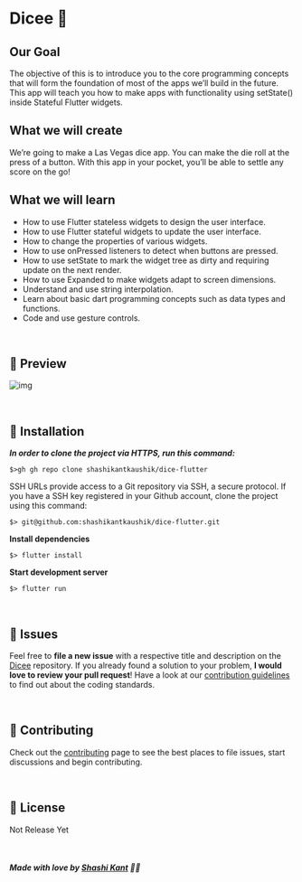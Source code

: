 
# Dicee 🎲
 
## Our Goal 

The objective of this is to introduce you to the core programming concepts that will form the foundation of most of the apps we’ll build in the future. This app will teach you how to make apps with functionality using setState() inside Stateful Flutter widgets.


## What we will create

We’re going to make a Las Vegas dice app. You can make the die roll at the press of a button. With this app in your pocket, you’ll be able to settle any score on the go!




## What we will learn

- How to use Flutter stateless widgets to design the user interface.
- How to use Flutter stateful widgets to update the user interface.
- How to change the properties of various widgets.
- How to use onPressed listeners to detect when buttons are pressed.
- How to use setState to mark the widget tree as dirty and requiring update on the next render.
- How to use Expanded to make widgets adapt to screen dimensions.
- Understand and use string interpolation.
- Learn about basic dart programming concepts such as data types and functions.
- Code and use gesture controls.

<br>  

## 🚀 Preview
![img](https://github.com/londonappbrewery/Images/blob/master/dicee-demo.gif)

<br>

## :construction_worker: Installation


***In order to clone the project via HTTPS, run this command:***

```
$>gh gh repo clone shashikantkaushik/dice-flutter
```

SSH URLs provide access to a Git repository via SSH, a secure protocol. If you have a SSH key registered in your Github account, clone the project using this command:

```
$> git@github.com:shashikantkaushik/dice-flutter.git
```

**Install dependencies**

```
$> flutter install
```

**Start development server**

```
$> flutter run
```

<br>


## :bug: Issues

Feel free to **file a new issue** with a respective title and description on the [Dicee](https://github.com/shashikantkaushik/dice-flutter/issues) repository. If you already found a solution to your problem, **I would love to review your pull request**! Have a look at our [contribution guidelines](https://github.com/shashikantkaushik/shashikantkaushik/blob/0fd685cf10e86a234fde5e249208d79ec8165472/CONTRIBUTING.md) to find out about the coding standards.

<br>

## :tada: Contributing

Check out the [contributing](https://github.com/shashikantkaushik/shashikantkaushik/blob/0fd685cf10e86a234fde5e249208d79ec8165472/CONTRIBUTING.md) page to see the best places to file issues, start discussions and begin contributing.

<br>

## :closed_book: License
Not Release Yet


<br>

##### Made with love by [Shashi Kant](https://github.com/shashikantkaushik) 💜🚀

